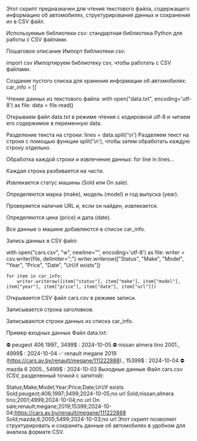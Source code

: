 Этот скрипт предназначен для чтения текстового файла, содержащего информацию об автомобилях, структурирования данных и сохранения их в CSV файл.

Используемые библиотеки
csv: стандартная библиотека Python для работы с CSV файлами.


Пошаговое описание
Импорт библиотеки csv:

import csv
Импортируем библиотеку csv, чтобы работать с CSV файлами.

Создание пустого списка для хранения информации об автомобилях:
car_info = []

Чтение данных из текстового файла:
with open("data.txt", encoding='utf-8') as file:
    data = file.read()

Открываем файл data.txt в режиме чтения с кодировкой utf-8 и читаем его содержимое в переменную data.

Разделение текста на строки:
lines = data.split('\n')
Разделяем текст на строки с помощью функции split('\n'), чтобы затем обработать каждую строку отдельно.

Обработка каждой строки и извлечение данных:
for line in lines...

Каждая строка разбивается на части.

Извлекается статус машины (Sold или On sale).

Определяются марка (make), модель (model) и год выпуска (year).

Проверяется наличие URL и, если он найден, извлекается.

Определяются цена (price) и дата (date).

Все данные о машине добавляются в список car_info.

Запись данных в CSV файл:

with open("cars.csv", "w", newline="", encoding='utf-8') as file:
    writer = csv.writer(file, delimiter=";")
    writer.writerow(["Status", "Make", "Model", "Year", "Price", "Date", "Url/if exists"])

    for item in car_info:
        writer.writerow([item["status"], item["make"], item["model"], item["year"], item["price"], item["date"], item["url"]])
Открывается CSV файл cars.csv в режиме записи.

Записывается строка заголовков.

Записываются строки данных из списка car_info.

Пример входных данных
Файл data.txt:

⛔️ peugeot 406 1997.,  3499$ : 2024-10-05
⛔️ nissan almera tino 2001.,  4999$ : 2024-10-04
✅ renault megane 2019 (https://cars.av.by/renault/megane/111222888)., 15399$ : 2024-10-04
⛔️ mazda 6 2005.,  5499$ : 2024-10-03
Выходные данные
Файл cars.csv (CSV, разделенный точкой с запятой):

Status;Make;Model;Year;Price;Date;Url/if exists
Sold;peugeot;406;1997;3499;2024-10-05;no url
Sold;nissan;almera tino;2001;4999;2024-10-04;no url
On sale;renault;megane;2019;15399;2024-10-04;https://cars.av.by/renault/megane/111222888
Sold;mazda;6;2005;5499;2024-10-03;no url
Этот скрипт позволяет структурировать и сохранить данные об автомобилях в удобном для анализа формате CSV.
